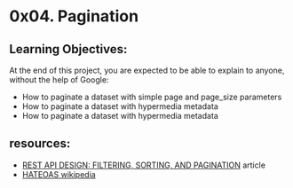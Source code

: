 # 0x04. Pagination

## Learning Objectives:

At the end of this project, you are expected to be able to explain to anyone, without the help of Google:

- How to paginate a dataset with simple page and page_size parameters
- How to paginate a dataset with hypermedia metadata
- How to paginate a dataset with hypermedia metadata

## resources:
- <a href="https://www.moesif.com/blog/technical/api-design/REST-API-Design-Filtering-Sorting-and-Pagination/#pagination" target="_blank">REST API DESIGN: FILTERING, SORTING, AND PAGINATION</a> article
- <a href="https://en.wikipedia.org/wiki/HATEOAS" target="_blank">HATEOAS wikipedia</a>
